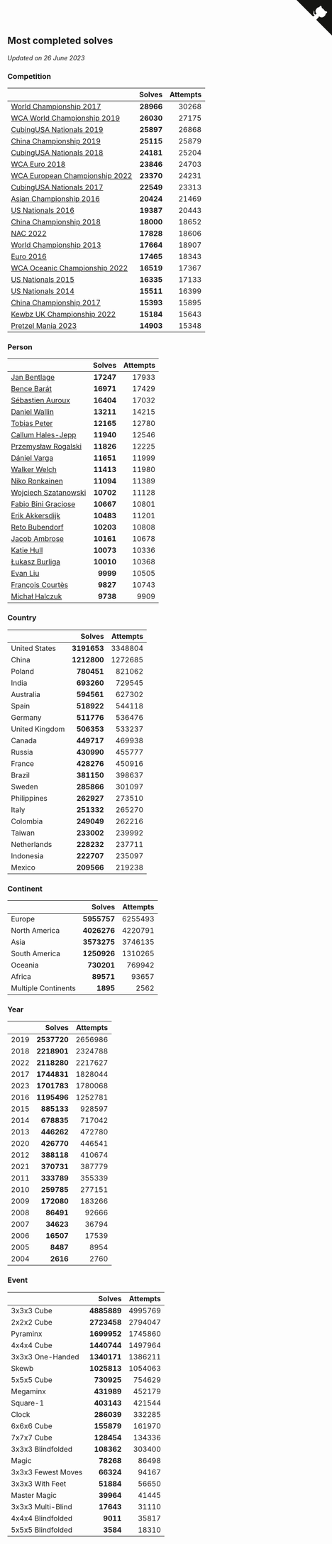 ## Most completed solves

*Updated on 26 June 2023*


### Competition

|  | Solves | Attempts |
| :--- | ---: | ---: |
| [World Championship 2017](https://www.worldcubeassociation.org/competitions/WC2017) | **28966** | 30268 |
| [WCA World Championship 2019](https://www.worldcubeassociation.org/competitions/WC2019) | **26030** | 27175 |
| [CubingUSA Nationals 2019](https://www.worldcubeassociation.org/competitions/CubingUSANationals2019) | **25897** | 26868 |
| [China Championship 2019](https://www.worldcubeassociation.org/competitions/ChinaChampionship2019) | **25115** | 25879 |
| [CubingUSA Nationals 2018](https://www.worldcubeassociation.org/competitions/CubingUSANationals2018) | **24181** | 25204 |
| [WCA Euro 2018](https://www.worldcubeassociation.org/competitions/Euro2018) | **23846** | 24703 |
| [WCA European Championship 2022](https://www.worldcubeassociation.org/competitions/Euro2022) | **23370** | 24231 |
| [CubingUSA Nationals 2017](https://www.worldcubeassociation.org/competitions/CubingUSANationals2017) | **22549** | 23313 |
| [Asian Championship 2016](https://www.worldcubeassociation.org/competitions/AsianChampionship2016) | **20424** | 21469 |
| [US Nationals 2016](https://www.worldcubeassociation.org/competitions/USNationals2016) | **19387** | 20443 |
| [China Championship 2018](https://www.worldcubeassociation.org/competitions/ChinaChampionship2018) | **18000** | 18652 |
| [NAC 2022](https://www.worldcubeassociation.org/competitions/NAC2022) | **17828** | 18606 |
| [World Championship 2013](https://www.worldcubeassociation.org/competitions/WC2013) | **17664** | 18907 |
| [Euro 2016](https://www.worldcubeassociation.org/competitions/Euro2016) | **17465** | 18343 |
| [WCA Oceanic Championship 2022](https://www.worldcubeassociation.org/competitions/OC2022) | **16519** | 17367 |
| [US Nationals 2015](https://www.worldcubeassociation.org/competitions/USNationals2015) | **16335** | 17133 |
| [US Nationals 2014](https://www.worldcubeassociation.org/competitions/USNationals2014) | **15511** | 16399 |
| [China Championship 2017](https://www.worldcubeassociation.org/competitions/ChinaChampionship2017) | **15393** | 15895 |
| [Kewbz UK Championship 2022](https://www.worldcubeassociation.org/competitions/KewbzUKChampionship2022) | **15184** | 15643 |
| [Pretzel Mania 2023](https://www.worldcubeassociation.org/competitions/PretzelMania2023) | **14903** | 15348 |

### Person

|  | Solves | Attempts |
| :--- | ---: | ---: |
| [Jan Bentlage](https://www.worldcubeassociation.org/persons/2010BENT01) | **17247** | 17933 |
| [Bence Barát](https://www.worldcubeassociation.org/persons/2008BARA01) | **16971** | 17429 |
| [Sébastien Auroux](https://www.worldcubeassociation.org/persons/2008AURO01) | **16404** | 17032 |
| [Daniel Wallin](https://www.worldcubeassociation.org/persons/2013WALL03) | **13211** | 14215 |
| [Tobias Peter](https://www.worldcubeassociation.org/persons/2014PETE03) | **12165** | 12780 |
| [Callum Hales-Jepp](https://www.worldcubeassociation.org/persons/2012HALE01) | **11940** | 12546 |
| [Przemysław Rogalski](https://www.worldcubeassociation.org/persons/2013ROGA02) | **11826** | 12225 |
| [Dániel Varga](https://www.worldcubeassociation.org/persons/2008VARG01) | **11651** | 11999 |
| [Walker Welch](https://www.worldcubeassociation.org/persons/2011WELC01) | **11413** | 11980 |
| [Niko Ronkainen](https://www.worldcubeassociation.org/persons/2010RONK01) | **11094** | 11389 |
| [Wojciech Szatanowski](https://www.worldcubeassociation.org/persons/2011SZAT01) | **10702** | 11128 |
| [Fabio Bini Graciose](https://www.worldcubeassociation.org/persons/2010GRAC02) | **10667** | 10801 |
| [Erik Akkersdijk](https://www.worldcubeassociation.org/persons/2005AKKE01) | **10483** | 11201 |
| [Reto Bubendorf](https://www.worldcubeassociation.org/persons/2012BUBE01) | **10203** | 10808 |
| [Jacob Ambrose](https://www.worldcubeassociation.org/persons/2010AMBR01) | **10161** | 10678 |
| [Katie Hull](https://www.worldcubeassociation.org/persons/2010HULL01) | **10073** | 10336 |
| [Łukasz Burliga](https://www.worldcubeassociation.org/persons/2013BURL01) | **10010** | 10368 |
| [Evan Liu](https://www.worldcubeassociation.org/persons/2009LIUE01) | **9999** | 10505 |
| [François Courtès](https://www.worldcubeassociation.org/persons/2008COUR01) | **9827** | 10743 |
| [Michał Halczuk](https://www.worldcubeassociation.org/persons/2006HALC01) | **9738** | 9909 |

### Country

|  | Solves | Attempts |
| :--- | ---: | ---: |
| United States | **3191653** | 3348804 |
| China | **1212800** | 1272685 |
| Poland | **780451** | 821062 |
| India | **693260** | 729545 |
| Australia | **594561** | 627302 |
| Spain | **518922** | 544118 |
| Germany | **511776** | 536476 |
| United Kingdom | **506353** | 533237 |
| Canada | **449717** | 469938 |
| Russia | **430990** | 455777 |
| France | **428276** | 450916 |
| Brazil | **381150** | 398637 |
| Sweden | **285866** | 301097 |
| Philippines | **262927** | 273510 |
| Italy | **251332** | 265270 |
| Colombia | **249049** | 262216 |
| Taiwan | **233002** | 239992 |
| Netherlands | **228232** | 237711 |
| Indonesia | **222707** | 235097 |
| Mexico | **209566** | 219238 |

### Continent

|  | Solves | Attempts |
| :--- | ---: | ---: |
| Europe | **5955757** | 6255493 |
| North America | **4026276** | 4220791 |
| Asia | **3573275** | 3746135 |
| South America | **1250926** | 1310265 |
| Oceania | **730201** | 769942 |
| Africa | **89571** | 93657 |
| Multiple Continents | **1895** | 2562 |

### Year

|  | Solves | Attempts |
| :--- | ---: | ---: |
| 2019 | **2537720** | 2656986 |
| 2018 | **2218901** | 2324788 |
| 2022 | **2118280** | 2217627 |
| 2017 | **1744831** | 1828044 |
| 2023 | **1701783** | 1780068 |
| 2016 | **1195496** | 1252781 |
| 2015 | **885133** | 928597 |
| 2014 | **678835** | 717042 |
| 2013 | **446262** | 472780 |
| 2020 | **426770** | 446541 |
| 2012 | **388118** | 410674 |
| 2021 | **370731** | 387779 |
| 2011 | **333789** | 355339 |
| 2010 | **259785** | 277151 |
| 2009 | **172080** | 183266 |
| 2008 | **86491** | 92666 |
| 2007 | **34623** | 36794 |
| 2006 | **16507** | 17539 |
| 2005 | **8487** | 8954 |
| 2004 | **2616** | 2760 |

### Event

|  | Solves | Attempts |
| :--- | ---: | ---: |
| 3x3x3 Cube | **4885889** | 4995769 |
| 2x2x2 Cube | **2723458** | 2794047 |
| Pyraminx | **1699952** | 1745860 |
| 4x4x4 Cube | **1440744** | 1497964 |
| 3x3x3 One-Handed | **1340171** | 1386211 |
| Skewb | **1025813** | 1054063 |
| 5x5x5 Cube | **730925** | 754629 |
| Megaminx | **431989** | 452179 |
| Square-1 | **403143** | 421544 |
| Clock | **286039** | 332285 |
| 6x6x6 Cube | **155879** | 161970 |
| 7x7x7 Cube | **128454** | 134336 |
| 3x3x3 Blindfolded | **108362** | 303400 |
| Magic | **78268** | 86498 |
| 3x3x3 Fewest Moves | **66324** | 94167 |
| 3x3x3 With Feet | **51884** | 56650 |
| Master Magic | **39964** | 41445 |
| 3x3x3 Multi-Blind | **17643** | 31110 |
| 4x4x4 Blindfolded | **9011** | 35817 |
| 5x5x5 Blindfolded | **3584** | 18310 |


<a href="https://github.com/jonatanklosko/wca_statistics" class="github-corner" aria-label="View source on Github"><svg width="80" height="80" viewBox="0 0 250 250" style="fill:#151513; color:#fff; position: absolute; top: 0; border: 0; right: 0;" aria-hidden="true"><path d="M0,0 L115,115 L130,115 L142,142 L250,250 L250,0 Z"></path><path d="M128.3,109.0 C113.8,99.7 119.0,89.6 119.0,89.6 C122.0,82.7 120.5,78.6 120.5,78.6 C119.2,72.0 123.4,76.3 123.4,76.3 C127.3,80.9 125.5,87.3 125.5,87.3 C122.9,97.6 130.6,101.9 134.4,103.2" fill="currentColor" style="transform-origin: 130px 106px;" class="octo-arm"></path><path d="M115.0,115.0 C114.9,115.1 118.7,116.5 119.8,115.4 L133.7,101.6 C136.9,99.2 139.9,98.4 142.2,98.6 C133.8,88.0 127.5,74.4 143.8,58.0 C148.5,53.4 154.0,51.2 159.7,51.0 C160.3,49.4 163.2,43.6 171.4,40.1 C171.4,40.1 176.1,42.5 178.8,56.2 C183.1,58.6 187.2,61.8 190.9,65.4 C194.5,69.0 197.7,73.2 200.1,77.6 C213.8,80.2 216.3,84.9 216.3,84.9 C212.7,93.1 206.9,96.0 205.4,96.6 C205.1,102.4 203.0,107.8 198.3,112.5 C181.9,128.9 168.3,122.5 157.7,114.1 C157.9,116.9 156.7,120.9 152.7,124.9 L141.0,136.5 C139.8,137.7 141.6,141.9 141.8,141.8 Z" fill="currentColor" class="octo-body"></path></svg></a><style>.github-corner:hover .octo-arm{animation:octocat-wave 560ms ease-in-out}@keyframes octocat-wave{0%,100%{transform:rotate(0)}20%,60%{transform:rotate(-25deg)}40%,80%{transform:rotate(10deg)}}@media (max-width:500px){.github-corner:hover .octo-arm{animation:none}.github-corner .octo-arm{animation:octocat-wave 560ms ease-in-out}}</style>
